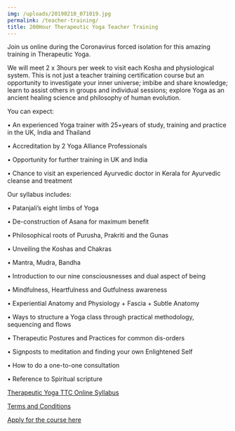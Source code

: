 ```yaml
---
img: /uploads/20190210_071019.jpg
permalink: /teacher-training/
title: 200Hour Therapeutic Yoga Teacher Training
---
```

Join us online during the Coronavirus forced isolation for this amazing training in Therapeutic Yoga.

We will meet 2 x 3hours per week to visit each Kosha and physiological system. This is not just a teacher training certification course but an opportunity to investigate your inner universe; imbibe and share knowledge; learn to assist others in groups and individual sessions; explore Yoga as an ancient healing science and philosophy of human evolution.

You can expect:

•	An experienced Yoga trainer with 25+years of study, training and practice in the UK, India and Thailand

•	Accreditation by 2 Yoga Alliance Professionals 

•	Opportunity for further training in UK and India

•	Chance to visit an experienced Ayurvedic doctor in Kerala for Ayurvedic cleanse and treatment

Our syllabus includes:

•	Patanjali’s eight limbs of Yoga

•	De-construction of Asana for maximum benefit

•	Philosophical roots of Purusha, Prakriti and the Gunas

•	Unveiling the Koshas and Chakras

•	Mantra, Mudra, Bandha

•	Introduction to our nine consciousnesses and dual aspect of being

•	Mindfulness, Heartfulness and Gutfulness awareness

•	Experiential Anatomy and Physiology + Fascia + Subtle Anatomy

•	Ways to structure a Yoga class through practical methodology, sequencing and flows

•	Therapeutic Postures and Practices for common dis-orders

•	Signposts to meditation and finding your own Enlightened Self

•	How to do a one-to-one consultation

•	Reference to Spiritual scripture

[Therapeutic Yoga TTC Online Syllabus](https://www.dropbox.com/s/axm73cfo1tmrn4d/Therapeutic%20Yoga%20online%20TTC%20Syllabus.docx?dl=0)

[Terms and Conditions](https://www.dropbox.com/s/xvbdumyojhcmytw/Terms%20and%20Conditions%202020.pdf?dl=0)

[Apply for the course here](https://www.dropbox.com/s/o6vwtsbl9heelf2/Inner%20Fire%20TTC%20application%20form.pdf?dl=0)